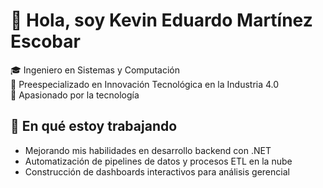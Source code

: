 # 👋 Hola, soy Kevin Eduardo Martínez Escobar

🎓 Ingeniero en Sistemas y Computación  
🔬 Preespecializado en Innovación Tecnológica en la Industria 4.0  
🚀 Apasionado por la tecnología



## 🎯 En qué estoy trabajando

- Mejorando mis habilidades en desarrollo backend con .NET  
- Automatización de pipelines de datos y procesos ETL en la nube  
- Construcción de dashboards interactivos para análisis gerencial  

